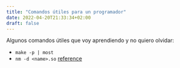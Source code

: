 ```yaml
---
title: "Comandos útiles para un programador"
date: 2022-04-20T21:33:34+02:00
draft: false
---
```

Algunos comandos útiles que voy aprendiendo y no quiero olvidar:

* `make -p | most`
* `nm -d <name>.so` <a href="https://stackoverflow.com/questions/34732/how-do-i-list-the-symbols-in-a-so-file" rel="noreferrer noopener" > reference </a>
